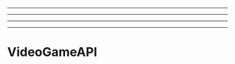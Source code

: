 ------------------------------------------------------------------------------------
----------------------------------------------------------------------------------------------------
----------------------------------------------------------------------------------------------------
-------------------------------------------------------
# VideoGameAPI
